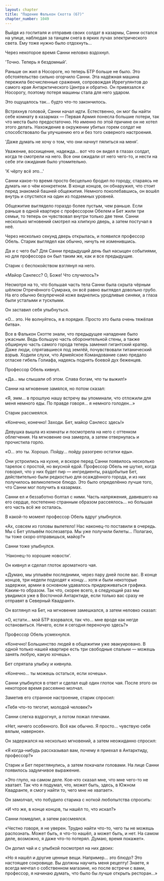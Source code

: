 ```yaml
---
layout: chapter
title: "Падение Фалькон Скотта (67)"
chapter_number: 1049
---
```


Выйдя из госпиталя и отправив своих солдат в казармы, Санни остался на улице, наблюдая за танцем снега в ярких лучах электрического света. Ему тоже нужно было отдохнуть...

Через некоторое время Санни неловко вздохнул.

'Точно. Теперь я бездомный'.

Раньше он жил в Носороге, но теперь БТР больше не было. Это обстоятельство сильно огорчило Санни. Эта надёжная машина пережила бесчисленные сражения, сопровождая Иррегулянтов до самого края Антарктического Центра и обратно. Он привязался к Носорогу, поэтому потеря машины стала для него ударом.

Это ощущалось так... будто что-то закончилось.

Встряхнув головой, Санни начал идти. Естественно, он мог бы найти себе комнату в казармах — Первая Армия понесла большие потери, так что места было предостаточно. Но именно по этой причине он не хотел этого делать. Нахождение в окружении убитых горем солдат не способствовало бы улучшению его и без того скверного настроения.

'Даже думать не хочу о том, что они начнут пялиться на меня'.

Уважение, восхищение, надежда... вот что он видел в глазах солдат, когда те смотрели на него. Все они ожидали от него чего-то, и нести на себе эти ожидания было утомительно.

'К чёрту всё это...'

Санни какое-то время просто бесцельно бродил по городу, стараясь не думать ни о чём конкретном. В конце концов, он обнаружил, что стоит перед знакомой башней общежития. Немного поколебавшись, он вошёл внутрь и спустился на один из подземных уровней.

Общежитие выглядело гораздо более пустым, чем раньше. Если раньше в одной квартире с профессором Обелем и Бет жили три семьи, то теперь он чувствовал внутри только две тени. Санни несколько мгновений смотрел на хлипкую дверь, а затем постучал в неё.

Через несколько секунд дверь открылась, и появился профессор Обель. Старик выглядел как обычно, ничуть не изменившись.

Да и с чего бы? Для Санни предыдущий день был насыщен событиями, но для профессора он был таким же, как и все предыдущие.

Старик с беспокойством взглянул на него.

«Майор Санлесс? О, Боже! Что случилось?»

Несмотря на то, что большая часть тела Санни была скрыта чёрным шёлком Отречённого Сумрака, он всё равно выглядел довольно грубо. На его обычно безупречной коже виднелись уродливые синяки, а глаза были усталыми и тусклыми.

Он заставил себя улыбнуться.

«О... это. Не волнуйтесь, я в порядке. Просто это была очень тяжёлая битва».

Все в Фалькон Скотте знали, что предыдущее нападение было ужасным. Ведь большую часть оборонительной стены, а также обширную часть самого города теперь заменил гигантский кратер. Даже люди, спрятавшиеся под землёй, почувствовали титанический взрыв. Ходили слухи, что Армейское Командование само предало огласке гибель Голиафа, надеясь поднять боевой дух беженцев.

Профессор Обель кивнул.

«Да... мы слышали об этом. Слава богам, что ты выжил!»

Санни на мгновение замялся, но потом сказал:

«Я, эмм... в прошлую нашу встречу вы упоминали, что отложили для меня немного еды. По правде говоря... я немного голоден...»

Старик рассмеялся.

«Конечно, конечно! Заходи. Бет, майор Санлесс здесь!»

Девушка вышла из комнаты и посмотрела на него с оттенком облегчения. На мгновение она замерла, а затем отвернулась и прочистила горло.

«О... это ты. Хорошо. Пойду... пойду разогрею остатки еды».

Они устроились на кухне, и вскоре перед Санни появилось несколько тарелок с простой, но вкусной едой. Профессор Обель не шутил, когда говорил, что у них будет пир — ингредиенты, раздобытые Бет, действительно были редкостью для осаждённого города, и из них получилось великолепное блюдо. Это было определённо лучше того, что Санни мог получить в казармах.

Санни ел и беззаботно болтал с ними. Часть напряжения, давившего на его сердце, постепенно странным образом рассеялось... но большая его часть всё же осталась.

В какой-то момент профессор Обель вдруг улыбнулся.

«Ах, совсем из головы вылетело! Нас наконец-то поставили в очередь. Мы с Бет уплывём послезавтра. Мы уже получили билеты... Полагаю, ты тоже скоро отправишься, майор?»

Санни тоже улыбнулся.

'Наконец-то хорошие новости'.

Он кивнул и сделал глоток ароматного чая.

«Думаю, мы уплывём последними, через пару дней после вас. В конце концов, три недели подходят к концу... хотя и были некоторые задержки, армии в основном удавалось придерживаться графика. Каким-то образом. Так что, скорее всего, в следующий раз мы увидимся уже в Восточной Антарктиде, если только вас сразу не отправят в Северный Квадрант».

Он взглянул на Бет, на мгновение замешкался, а затем неловко сказал:

«О, кстати... мой БТР взорвался, так что... мне вроде как негде остановиться. Ничего, если я сегодня переночую здесь?»

Профессор Обель усмехнулся.

«Конечно! Большинство людей в общежитии уже эвакуировано. В одной только нашей квартире есть три свободные спальни — можешь занять любую, какую хочешь».

Бет спрятала улыбку и кивнула.

«Конечно... ты можешь остаться, если хочешь».

Санни улыбнулся в ответ и сделал ещё один глоток чая. После этого он некоторое время рассеянно молчал.

Заметив его странное настроение, старик спросил:

«Тебя что-то тяготит, молодой человек?»

Санни слегка вздрогнул, а потом пожал плечами.

«Нет, ничего особенного. Всё как обычно. Я просто... чувствую себя вялым, наверное».

Он задержался на несколько мгновений, а затем неожиданно спросил:

«Я когда-нибудь рассказывал вам, почему я приехал в Антарктиду, профессор?»

Старик и Бет переглянулись, а затем покачали головами. На лице Санни появилось задумчивое выражение.

«Это глупо, на самом деле. Кое-кто сказал мне, что мне чего-то не хватает. Так что я подумал, что, может быть, здесь, в Южном Квадранте, я смогу найти то, чего мне не хватает».

Он замолчал, что побудило старика с ноткой любопытства спросить:

«И что же, в конце концов, ты нашёл то, что искал?»

Санни помедлил, а затем рассмеялся.

«Честно говоря, я не уверен. Трудно найти что-то, чего ты не можешь распознать. Может быть, я что-то нашёл, а может быть, и нет. На самом деле, возможно, я даже что-то потерял. Думаю, время покажет».

Он допил чай и с улыбкой посмотрел на них двоих:

«Но я нашёл и другие ценные вещи. Например... это блюдо? Это настоящее сокровище. Вы должны научить меня рецепту! Знаете, я всегда мечтал о собственном магазине, но после встречи с вами, профессор, я начинаю думать, что было бы лучше открыть ресторан...»